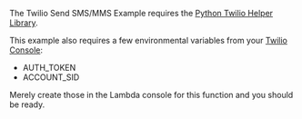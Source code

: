The Twilio Send SMS/MMS Example requires the [Python Twilio Helper Library](https://www.twilio.com/docs/libraries/python).

This example also requires a few environmental variables from your [Twilio Console](https://twilio.com/console):

* AUTH_TOKEN
* ACCOUNT_SID

Merely create those in the Lambda console for this function and you should be ready.
